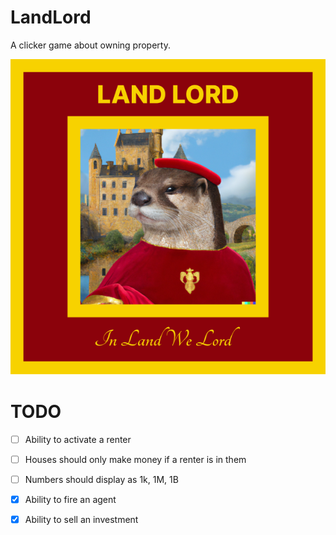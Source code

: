 # LandLord

A clicker game about owning property.

![](./img/LandLord.png)

# TODO

- [ ] Ability to activate a renter
- [ ] Houses should only make money if a renter is in them
- [ ] Numbers should display as 1k, 1M, 1B

- [x] Ability to fire an agent
- [x] Ability to sell an investment